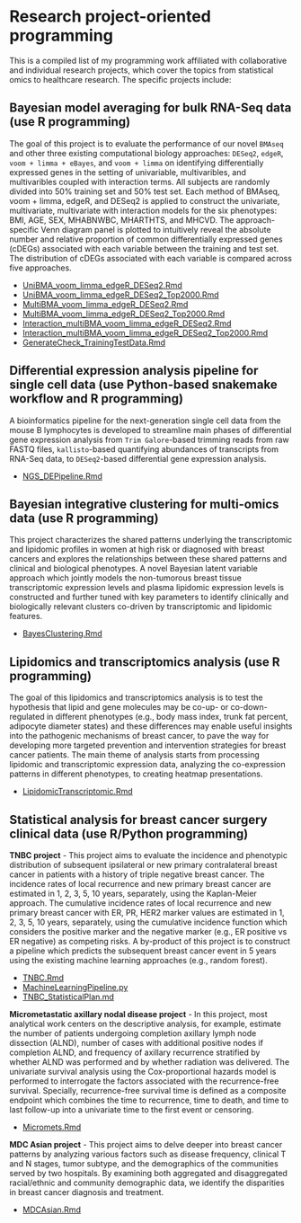 # Research project-oriented programming

This is a compiled list of my programming work affiliated with collaborative and individual research projects, which cover the topics from statistical omics to healthcare research. The specific projects include:


## **Bayesian model averaging for bulk RNA-Seq data (use R programming)**
The goal of this project is to evaluate the performance  of our novel `BMAseq` and other three existing computational biology approaches: `DESeq2`, `edgeR`, `voom + limma + eBayes`, and `voom + limma` on identifying differentially expressed genes in the setting of univariable, multivaribles, and multivaribles coupled with interaction terms. All subjects are randomly divided into 50% training set and 50% test set. Each method of BMAseq,  voom + limma, edgeR, and DESeq2 is applied to construct the univariate, multivariate, multivariate with interaction models for the six phenotypes: BMI, AGE, SEX, MHABNWBC, MHARTHTS, and MHCVD. The approach-specific Venn diagram panel is plotted to intuitively reveal the absolute number and relative proportion of common differentially expressed genes (cDEGs) associated with each variable between the training and test set. The distribution of cDEGs associated with each variable is compared across five approaches.

- [UniBMA_voom_limma_edgeR_DESeq2.Rmd](BMARNASeq/UniBMA_voom_limma_edgeR_DESeq2.Rmd)
- [UniBMA_voom_limma_edgeR_DESeq2_Top2000.Rmd](BMARNASeq/UniBMA_voom_limma_edgeR_DESeq2_Top2000.Rmd)
- [MultiBMA_voom_limma_edgeR_DESeq2.Rmd](BMARNASeq/MultiBMA_voom_limma_edgeR_DESeq2.Rmd)
- [MultiBMA_voom_limma_edgeR_DESeq2_Top2000.Rmd](BMARNASeq/MultiBMA_voom_limma_edgeR_DESeq2_Top2000.Rmd)
- [Interaction_multiBMA_voom_limma_edgeR_DESeq2.Rmd](BMARNASeq/Interaction_multiBMA_voom_limma_edgeR_DESeq2.Rmd)
- [Interaction_multiBMA_voom_limma_edgeR_DESeq2_Top2000.Rmd](BMARNASeq/Interaction_multiBMA_voom_limma_edgeR_DESeq2_Top2000.Rmd)
- [GenerateCheck_TrainingTestData.Rmd](BMARNASeq/GenerateCheck_TrainingTestData.Rmd)
  
## **Differential expression analysis pipeline for single cell data (use Python-based snakemake workflow and R programming)**
A bioinformatics pipeline for the next-generation single cell data from the mouse B lymphocytes is developed to streamline main phases of differential gene expression analysis from `Trim Galore`-based trimming reads from raw FASTQ files, `kallisto`-based quantifying abundances of transcripts from RNA-Seq data, to `DESeq2`-based differential gene expression analysis. 
  - [NGS_DEPipeline.Rmd](NGS_DEPipeline.Rmd)

## **Bayesian integrative clustering for multi-omics data (use R programming)**
This project characterizes the shared patterns underlying the transcriptomic and lipidomic profiles in women at high risk or diagnosed with breast cancers and explores the relationships between these shared patterns and clinical and biological phenotypes. A novel Bayesian latent variable approach which jointly models the non-tumorous breast tissue transcriptomic expression levels and plasma lipidomic expression levels is constructed and further tuned with key parameters to identify clinically and biologically relevant clusters co-driven by transcriptomic and lipidomic features.
  - [BayesClustering.Rmd](BayesClustering.Rmd)
 
## **Lipidomics and transcriptomics analysis (use R programming)**
The goal of this lipidomics and transcriptomics analysis is to test the hypothesis that lipid and gene molecules may be co-up- or co-down-regulated in different phenotypes (e.g., body mass index, trunk fat percent, adipocyte diameter states) and these differences may enable useful insights into the pathogenic mechanisms of breast cancer, to pave the way for developing more targeted prevention and intervention strategies for breast cancer patients. The main theme of analysis starts from processing lipidomic and transcriptomic expression data, analyzing the co-expression patterns in different phenotypes, to creating heatmap presentations. 
  - [LipidomicTranscriptomic.Rmd](LipidomicTranscriptomic.Rmd)

## **Statistical analysis for breast cancer surgery clinical data (use R/Python programming)**
**TNBC project** - This project aims to evaluate the incidence and phenotypic distribution of subsequent ipsilateral or new primary contralateral breast cancer in patients with a history of triple negative breast cancer. The incidence rates of local recurrence and new primary breast cancer are estimated in 1, 2, 3, 5, 10 years, separately, using the Kaplan-Meier approach. The cumulative incidence rates of local recurrence and new primary breast cancer with ER, PR, HER2 marker values are estimated in 1, 2, 3, 5, 10 years, separately, using the cumulative incidence function which considers the positive marker and the negative marker (e.g., ER positive vs ER negative) as competing risks. A by-product of this project is to construct a pipeline which predicts the subsequent breast cancer event in 5 years using the existing machine learning approaches (e.g., random forest).

- [TNBC.Rmd](TNBC.Rmd)
- [MachineLearningPipeline.py](MachineLearningPipeline.py)
- [TNBC_StatisticalPlan.md](TNBC_StatisticalPlan.md)

**Micrometastatic axillary nodal disease project** - In this project, most analytical work centers on the descriptive analysis, for example, estimate the number of patients undergoing completion axillary lymph node dissection (ALND), number of cases with additional positive nodes if completion ALND, and frequency of axillary recurrence stratified by whether ALND was performed and by whether radiation was delivered. The univariate survival analysis using the Cox-proportional hazards model is performed to interrogate the factors associated with the recurrence-free survival. Specially, recurrence-free survival time is defined as a composite endpoint which combines the time to recurrence, time to death, and time to last follow-up into a univariate time to the first event or censoring. 

- [Micromets.Rmd](Micromets.Rmd)

**MDC Asian project** - This project aims to delve deeper into breast cancer patterns by analyzing various factors such as disease frequency, clinical T and N stages, tumor subtype, and the demographics of the communities served by two hospitals. By examining both aggregated and disaggregated racial/ethnic and community demographic data, we identify the disparities in breast cancer diagnosis and treatment. 
- [MDCAsian.Rmd](MDCAsian.Rmd)
